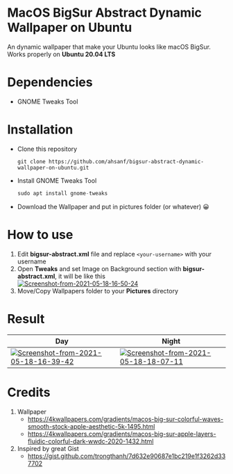 # MacOS BigSur Abstract Dynamic Wallpaper on Ubuntu
An dynamic wallpaper that make your Ubuntu looks like macOS BigSur. Works properly on **Ubuntu 20.04 LTS**

# Dependencies
* GNOME Tweaks Tool

# Installation
* Clone this repository
  ```shell
  git clone https://github.com/ahsanf/bigsur-abstract-dynamic-wallpaper-on-ubuntu.git
  ```
* Install GNOME Tweaks Tool
     ```javascript
   sudo apt install gnome-tweaks
    ```
* Download the Wallpaper and put in pictures folder (or whatever) 😀

# How to use
1. Edit **bigsur-abstract.xml** file and replace ```<your-username>``` with your username
2. Open **Tweaks** and set Image on Background section with **bigsur-abstract.xml**, it will be like this
<a href="https://ibb.co/2ZCkbR0"><img src="https://i.ibb.co/kmwSdzV/Screenshot-from-2021-05-18-16-50-24.png" alt="Screenshot-from-2021-05-18-16-50-24" border="0"></a>
3. Move/Copy Wallpapers folder to your **Pictures** directory

# Result
Day | Night
------------ | -------------
<a href="https://ibb.co/Ykkg8q2"><img src="https://i.ibb.co/FwwpJj6/Screenshot-from-2021-05-18-16-39-42.png" alt="Screenshot-from-2021-05-18-16-39-42" border="0"></a> | <a href="https://ibb.co/SKPhZF8"><img src="https://i.ibb.co/ZhVnbqP/Screenshot-from-2021-05-18-18-07-11.png" alt="Screenshot-from-2021-05-18-18-07-11" border="0"></a>


# Credits
1. Wallpaper
   * https://4kwallpapers.com/gradients/macos-big-sur-colorful-waves-smooth-stock-apple-aesthetic-5k-1495.html
   * https://4kwallpapers.com/gradients/macos-big-sur-apple-layers-fluidic-colorful-dark-wwdc-2020-1432.html
2. Inspired by great Gist 
   * https://gist.github.com/trongthanh/7d632e90687e1bc219e1f3262d337702